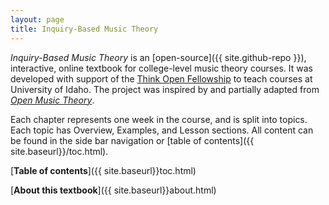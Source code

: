 ```yaml
---
layout: page
title: Inquiry-Based Music Theory
---
```


*Inquiry-Based Music Theory* is an [open-source]({{ site.github-repo }}), interactive, online textbook for college-level music theory courses.
It was developed with support of the [Think Open Fellowship](https://open.lib.uidaho.edu/) to teach courses at University of Idaho. 
The project was inspired by and partially adapted from [*Open Music Theory*](http://openmusictheory.com/).

Each chapter represents one week in the course, and is split into topics. 
Each topic has Overview, Examples, and Lesson sections.
All content can be found in the side bar navigation or [table of contents]({{ site.baseurl}}/toc.html).

[**Table of contents**]({{ site.baseurl}}toc.html)

[**About this textbook**]({{ site.baseurl}}about.html) 
